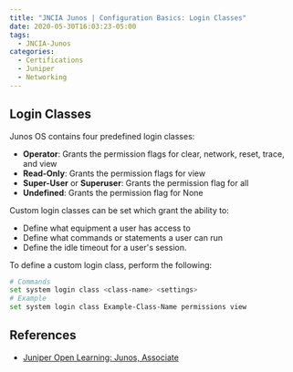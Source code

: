 ```yaml
---
title: "JNCIA Junos | Configuration Basics: Login Classes"
date: 2020-05-30T16:03:23-05:00
tags:
  - JNCIA-Junos
categories:
  - Certifications
  - Juniper
  - Networking
---
```

## Login Classes

Junos OS contains four predefined login classes:

* **Operator**: Grants the permission flags for clear, network, reset, trace, and view
* **Read-Only**: Grants the permission flags for view
* **Super-User** or **Superuser**: Grants the permission flag for all
* **Undefined**: Grants the permission flag for None

Custom login classes can be set which grant the ability to:

* Define what equipment a user has access to
* Define what commands or statements a user can run
* Define the idle timeout for a user's session.

To define a custom login class, perform the following:

```bash
# Commands
set system login class <class-name> <settings>
# Example
set system login class Example-Class-Name permissions view
```

## References

* [Juniper Open Learning: Junos, Associate](https://cloud.contentraven.com/junosgenius/learningpath-detail/1004/3/0/1)
